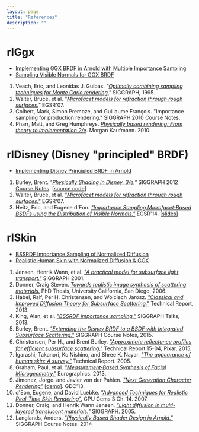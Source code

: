 ```yaml
---
layout: page
title: "References"
description: ""
---
```


# rlGgx

* [Implementing GGX BRDF in Arnold with Multiple Importance Sampling](http://shihchin.com/2015/06/implementing-ggx-brdf-in-arnold-with.html)
* [Sampling Visible Normals for GGX BRDF](http://shihchin.com/2015/08/sampling-visible-normals-for-ggx-brdf.html)

1. Veach, Eric, and Leonidas J. Guibas. <cite id="ref.1">"[Optimally combining sampling techniques for Monte Carlo rendering.](https://graphics.stanford.edu/papers/combine/)"</cite> SIGGRAPH, 1995.
2. Walter, Bruce, et al. <cite id="ref.2">"[Microfacet models for refraction through rough surfaces.](http://www.cs.cornell.edu/~srm/publications/EGSR07-btdf.html)"</cite> EGSR'07.
3. Colbert, Mark, Simon Premoze, and Guillaume François. "Importance sampling for production rendering." SIGGRAPH 2010 Course Notes.
4. Pharr, Matt, and Greg Humphreys. [_Physically based rendering: From theory to implementation 2/e_](http://www.pbrt.org). Morgan Kaufmann. 2010.

# rlDisney (Disney "principled" BRDF)
* [Implementing Disney Principled BRDF in Arnold](http://shihchin.com/2015/07/implementing-disney-principled-brdf-in.html)

1. Burley, Brent. <cite id="ref.1">"[Physically Shading in Disney. 3/e.](http://blog.selfshadow.com/publications/s2012-shading-course/burley/s2012_pbs_disney_brdf_notes_v3.pdf)"</cite> SIGGRAPH 2012 [Course Notes](http://blog.selfshadow.com/publications/s2012-shading-course/). [[source code](https://github.com/wdas/brdf/blob/master/src/brdfs/disney.brdf)]
2. Walter, Bruce, et al. <cite>["Microfacet models for refraction through rough surfaces."](http://www.cs.cornell.edu/~srm/publications/EGSR07-btdf.html)</cite> EGSR'07.
3. Heitz, Eric, and Eugene d'Eon. <cite id="ref.3">["Importance Sampling Microfacet‐Based BSDFs using the Distribution of Visible Normals."](https://hal.inria.fr/hal-00996995)</cite> EGSR'14. [[slides](https://hal.inria.fr/hal-00996995v2/file/slides.pdf)]

# rlSkin
* [BSSRDF Importance Sampling of Normalized Diffusion](http://shihchin.com/2015/10/bssrdf-importance-sampling-of-normalized-diffusion.html)
* [Realistic Human Skin with Normalized Diffusion & GGX](http://shihchin.com/2015/12/realistic-human-skin-with-normalized-diffusion--ggx.html)

1. Jensen, Henrik Wann, et al. <cite>["A practical model for subsurface light transport."](https://graphics.stanford.edu/papers/bssrdf/)</cite> SIGGRAPH 2001.
2. Donner, Craig Steven. <cite>[Towards realistic image synthesis of scattering materials.](http://www.cs.jhu.edu/~misha/Fall11/Donner.Thesis.pdf)</cite> PhD Thesis, University California, San Diego, 2006.
3. Habel, Ralf, Per H. Christensen, and Wojciech Jarosz. <cite>["Classical and Improved Diffusion Theory for Subsurface Scattering."](http://graphics.pixar.com/library/PhotonBeamDiffusion/index.html)</cite> Technical Report, 2013.
4. King, Alan, et al. <cite id="ref.4">["BSSRDF importance sampling."](https://sites.google.com/site/ckulla/home/bssrdf-importance-sampling)</cite> SIGGRAPH Talks, 2013.
5. Burley, Brent. <cite id="ref.5">["Extending the Disney BRDF to a BSDF with Integrated Subsurface Scattering."](http://blog.selfshadow.com/publications/s2015-shading-course/)</cite> SIGGRAPH Course Notes, 2015.
6. Christensen, Per H., and Brent Burley. <cite id="ref.6">["Approximate reﬂectance profiles for efficient subsurface scattering."](http://graphics.pixar.com/library/ApproxBSSRDF/index.html)</cite> Technical Report 15-04, Pixar, 2015.
1. Igarashi, Takanori, Ko Nishino, and Shree K. Nayar. <cite id="ref.1">["The appearance of human skin: A survey."](http://www1.cs.columbia.edu/CAVE/publications/pdfs/Igarashi_CUTR05.pdf)</cite> Technical Report. 2005.
2. Graham, Paul, et al. <cite id="ref.2">["Measurement‐Based Synthesis of Facial Microgeometry."](http://gl.ict.usc.edu/Research/Microgeometry/)</cite> Eurographics. 2013.
3. Jimenez, Jorge. and Javier von der Pahlen. <cite id="ref.3">["Next Generation Character Rendering"](http://www.iryoku.com/stare-into-the-future)</cite> [[demo](https://www.youtube.com/watch?v=l6R6N4Vy0nE&feature=youtu.be)]. GDC'13.
4. d'Eon, Eugene, and David Luebke. <cite id="ref.4">["Advanced Techniques for Realistic Real-Time Skin Rendering".](http://http.developer.nvidia.com/GPUGems3/gpugems3_ch14.html)</cite> GPU Gems 3 Ch. 14. 2007.
5. Donner, Craig, and Henrik Wann Jensen. <cite id="ref.5">["Light diffusion in multi-layered translucent materials."](http://www.cs.virginia.edu/~jdl/bib/appearance/subsurface/donner05.pdf)</cite> SIGGRAPH. 2005.
6. Langlands, Anders. <cite id="ref.6">["Physically Based Shader Design in Arnold."](http://blog.selfshadow.com/publications/s2014-shading-course/)</cite> SIGGRAPH Course Notes. 2014
